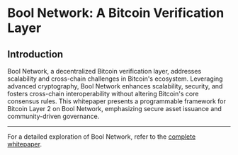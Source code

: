 # Bool Network: A Bitcoin Verification Layer

## Introduction

Bool Network, a decentralized Bitcoin verification layer, addresses scalability and cross-chain challenges in Bitcoin's ecosystem. Leveraging advanced cryptography, Bool Network enhances scalability, security, and fosters cross-chain interoperability without altering Bitcoin's core consensus rules. This whitepaper presents a programmable framework for Bitcoin Layer 2 on Bool Network, emphasizing secure asset issuance and community-driven governance.

---

For a detailed exploration of Bool Network, refer to the [complete whitepaper](https://github.com/boolnetwork/whitepaper/blob/main/Bool_Network_A_Bitcoin_Verification_Layer.pdf).

